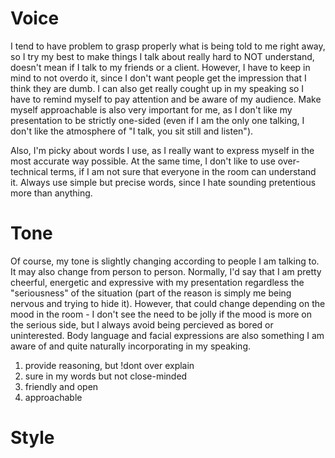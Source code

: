 # Voice
I tend to have problem to grasp properly what is being told to me right away, so I try my best to make things I talk about really hard to NOT understand, doesn't mean if I talk to my friends or a client. However, I have to keep in mind to not overdo it, since I don't want people get the impression that I think they are dumb. I can also get really cought up in my speaking so I have to remind myself to pay attention and be aware of my audience. Make myself approachable is also very important for me, as I don't like my presentation to be strictly one-sided (even if I am the only one talking, I don't like the atmosphere of "I talk, you sit still and listen").

Also, I'm picky about words I use, as I really want to express myself in the most accurate way possible. At the same time, I don't like to use over-technical terms, if I am not sure that everyone in the room can understand it. Always use simple but precise words, since I hate sounding pretentious more than anything.

# Tone
Of course, my tone is slightly changing according to people I am talking to. It may also change from person to person. Normally, I'd say that I am pretty cheerful, energetic and expressive with my presentation regardless the "seriousness" of the situation (part of the reason is simply me being nervous and trying to hide it). However, that could change depending on the mood in the room - I don't see the need to be jolly if the mood is more on the serious side, but I always avoid being percieved as bored or uninterested. Body language and facial expressions are also something I am aware of and quite naturally incorporating in my speaking.  

1. provide reasoning, but !dont over explain
2. sure in my words but not close-minded
3. friendly and open
4. approachable

# Style
